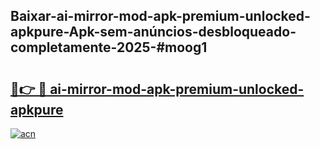 ## Baixar-ai-mirror-mod-apk-premium-unlocked-apkpure-Apk-sem-anúncios-desbloqueado-completamente-2025-#moog1

# <h2><a href="https://ainizakaria.my?title=ai-mirror-mod-apk-premium-unlocked-apkpure&ref=20M">🔗👉 🔴 ai-mirror-mod-apk-premium-unlocked-apkpure</a></h2>

[![acn](https://github.com/user-attachments/assets/0f9c940e-d8b0-45ae-aac7-cd30a18b3e1c)](https://ainizakaria.my?title=ai-mirror-mod-apk-premium-unlocked-apkpure&ref=20M)

